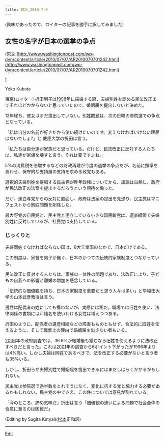```yaml
---
title: 雑記_2010-7-9
---
```

(興味があったので、ロイターの記事を勝手に訳してみました)


## 女性の名字が日本の選挙の争点

(原文 [http://www.washingtonpost.com/wp-dyn/content/article/2010/07/07/AR2010070701242.html](http://www.washingtonpost.com/wp-dyn/content/article/2010/07/07/AR2010070701242.html)

)



Yoko Kubota



東京(ロイター) 折田明子は[1998](/1998)年に結婚する際、夫婦別姓を認める民法改正までそれほどかからないと思っていたので、婚姻届を提出しないと決めた。



12年経ち、彼女はまだ提出していない。別姓問題は、次の日曜の参院選での争点となっている。



「私は自分の名前が好きだから使い続けたいのです。変えなければいけない理屈はないでしょ?」と 慶應大学の折田は言う。



「私たちは自分達が家族だと思っている。だけど、民法改正に反対する人たちは、私達が家族を壊すと言う。それは変ですよね。」



5%の消費税を倍増するなどの財政再建が今度の選挙の争点だが、名前に照準をあわせ、保守的な支持層の支持を求める政党もある。



選択的夫婦別姓を提唱する民主党が昨年政権についてから、議論は白熱し、政府が民法改正の法案を提出するだろうという期待を煽った。



だが、連立与党からの反対に直面し、政府は法案の提出を見送り、民主党はマニフェストから別姓問題を削除した。



最大野党の自民党と、民主党と連立している小さな国民新党は、選挙綱領で夫婦別姓に反対しているが、社民党は支持している。




### じっくりと

夫婦同姓でなければならない国は、8大工業国のなかで、日本だけである。



この制度は、家督を男子が継ぐ、日本のかつての伝統的家族制度とつながっている。



民法改正に反対する人たちは、家族の一体性の問題であり、法改正により、子どもの自我への影響と離婚の増加を懸念している。



「伝統的な価値観を持ち、日本の家制度を重要だと思う人々は多い」と早稲田大学の山本武彦教授は言う。



男性は配偶者の姓にしても構わないが、実際には稀だ。職場では旧姓を使い、法律関係の書類には戸籍名を使いわける女性は増えつつある。



折田のように、配偶者の遺産相続などの障害もものともせず、合法的に旧姓を使えるように、そして職業上の理由で婚姻届を出さない者もいる。



[2006](/2006)年の政府調査では、36.6%が結婚後も望むなら旧姓を使えるように法改正すべきだと言った。これは[2001](/2001)年の調査から6ポイント下がったが1996年よりは4%高い。しかし夫婦は同姓であるべきで、法を改正する必要がないと言う者も35%いる。



しかし、折田らが夫婦別姓で婚姻届を提出できるにはまだしばらくかかるかもしれない。



民主党は参院選で過半数をとれそうになく、変化に抗する党と協力する必要があるかもしれない。民主党の中でさえ、この件については意見が割れている。



「今のところ、諦め気味だ」折田は言う「価値観の違いによる問題で社会全体の合意に至るのは困難だ」



(Editing by Sugita Katyal)([松本](/松本)正和訳)





<!--  -->


----
[Edit](https://github.com/vitroid/vitroid.github.io/edit/master/MD/雑記_2010-7-9.md)
